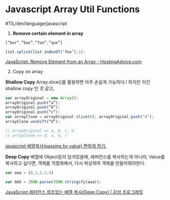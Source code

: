 # Javascript Array Util Functions
#TIL/dev/language/javascript


1. **Remove certain element in array**

```javascript
[“bar”,”baz”,”foo”,”qux”]

list.splice(list.indexOf(‘foo’),1);
```

[JavaScript: Remove Element from an Array - HostingAdvice.com](https://www.hostingadvice.com/how-to/javascript-remove-element-array/)


2. Copy on array 

**Shallow Copy**
Array.slice()를  활용하면 아주 손쉽게 가능하다.!
하지만 이건  shallow copy 인 것 같고, 

```javascript
var arrayOriginal = new Array(); 
arrayOriginal.push(“a”); 
arrayOriginal.push(“b”); 
arrayOriginal.push(“c”); 
var arrayClone = arrayOriginal.slice(0); arrayOriginal.push("d"); 
arrayClone.unshift(“d”); 

// arrayOriginal => a, b, c, d 
// arrayClone => d, a, b, c

```

[javascript 배열복사(passing by value) 편하게 하기.](https://creator1022.tistory.com/195)


**Deep  Copy**
배열에 Object등이 담겨있을때, 레퍼런스를 복사하는게 아니라, Value를 복사하고 싶다면, 객체를 직렬화해서, 다시 파싱하여 객체를 만들어줘야한다. 

```javascript
var aaa = [0,1,2,3,4]

var bbb = JSON.parse(JSON.stringify(aaa));
```

[JavaScript 레퍼런스 참조없는 배열 복사(Deep Copy) | 감성 프로그래밍](https://programmingsummaries.tistory.com/143)